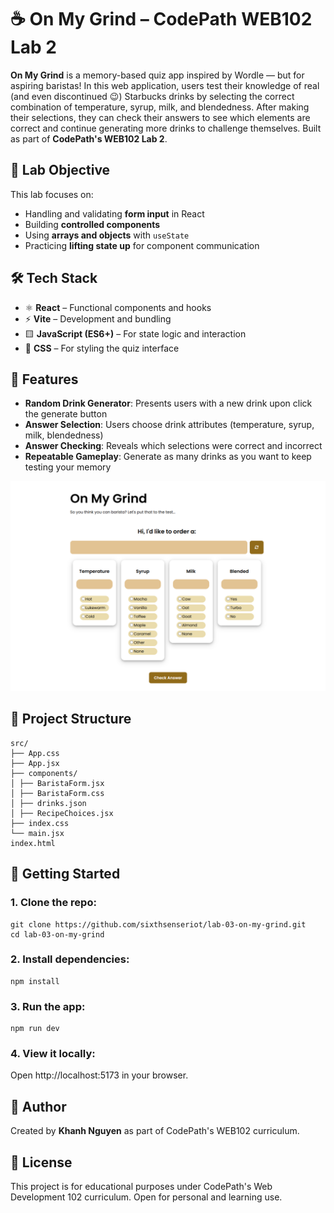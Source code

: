 # ☕ On My Grind – CodePath WEB102 Lab 2

**On My Grind** is a memory-based quiz app inspired by Wordle — but for aspiring baristas! In this web application, users test their knowledge of real (and even discontinued 😉) Starbucks drinks by selecting the correct combination of temperature, syrup, milk, and blendedness. After making their selections, they can check their answers to see which elements are correct and continue generating more drinks to challenge themselves. Built as part of **CodePath's WEB102 Lab 2**.

## 🎯 Lab Objective
This lab focuses on:
- Handling and validating **form input** in React
- Building **controlled components**
- Using **arrays and objects** with `useState`
- Practicing **lifting state up** for component communication

## 🛠️ Tech Stack
- ⚛️ **React** – Functional components and hooks  
- ⚡ **Vite** – Development and bundling  
- 🟨 **JavaScript (ES6+)** – For state logic and interaction  
- 🎨 **CSS** – For styling the quiz interface

## 🧩 Features
- **Random Drink Generator**: Presents users with a new drink upon click the generate button
- **Answer Selection**: Users choose drink attributes (temperature, syrup, milk, blendedness)  
- **Answer Checking**: Reveals which selections were correct and incorrect  
- **Repeatable Gameplay**: Generate as many drinks as you want to keep testing your memory

![Screenshot of Barista Brain App](./src/assets/screenshot.png)


## 📂 Project Structure
```
src/
├── App.css
├── App.jsx
├── components/
│ ├── BaristaForm.jsx
│ ├── BaristaForm.css
│ ├── drinks.json
│ ├── RecipeChoices.jsx
├── index.css
└── main.jsx
index.html
```

## 🚀 Getting Started
### 1. Clone the repo:
```
git clone https://github.com/sixthsenseriot/lab-03-on-my-grind.git
cd lab-03-on-my-grind
```

### 2. Install dependencies:
```
npm install
```

### 3. Run the app:
```
npm run dev
```

### 4. View it locally:
Open http://localhost:5173 in your browser.

## 📝 Author
Created by **Khanh Nguyen** as part of CodePath's WEB102 curriculum.

## 📄 License
This project is for educational purposes under CodePath's Web Development 102 curriculum. Open for personal and learning use.
